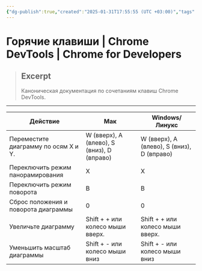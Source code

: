 ```yaml
---
{"dg-publish":true,"created":"2025-01-31T17:55:55 (UTC +03:00)","tags":[],"source":"https://developer.chrome.com/docs/devtools/shortcuts?hl=ru","author":"Kayce Basques","permalink":"/projects/extentions/dev-tools/keyboard-shortcuts/","dgPassFrontmatter":true}
---
```



# Горячие клавиши  |  Chrome DevTools  |  Chrome for Developers

> ## Excerpt
> Каноническая документация по сочетаниям клавиш Chrome DevTools.

---

| Действие | Мак | Windows/Линукс |
| --- | --- | --- |
| Переместите диаграмму по осям X и Y. | W (вверх), A (влево), S (вниз), D (вправо) | W (вверх), A (влево), S (вниз), D (вправо) |
| Переключить режим панорамирования | Х | Х |
| Переключить режим поворота | В | В |
| Сброс положения и поворота диаграммы | 0 | 0 |
| Увеличьте диаграмму | Shift + + или колесо мыши вверх. | Shift + + или колесо мыши вверх. |
| Уменьшить масштаб диаграммы | Shift + \- или колесо мыши вниз | Shift + \- или колесо мыши вниз | 
